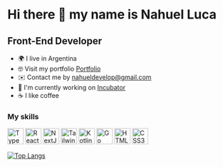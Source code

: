 Hi there 👋 my name is Nahuel Luca
=================================

Front-End Developer 
---------------------

* 🌍  I live in Argentina
* 🤓  Visit my portfolio [Portfolio](https://nahuel-develop.vercel.app/)
* ✉️  Contact me by [nahueldevelop@gmail.com](mailto:nahueldevelop@gmail.com)
* 💼  I'm currently working on [Incubator](http://incubator.com.ar/)
* ☕ I like coffee



### My skills
<p align="left">
<a href="https://www.typescriptlang.org/" target="_blank" rel="noreferrer"><img src="https://raw.githubusercontent.com/danielcranney/readme-generator/main/public/icons/skills/typescript-colored.svg" width="36" height="36" alt="TypeScript" /></a>
<a href="https://reactjs.org/" target="_blank" rel="noreferrer"><img src="https://raw.githubusercontent.com/danielcranney/readme-generator/main/public/icons/skills/react-colored.svg" width="36" height="36" alt="React" /></a>
<a href="https://nextjs.org/docs" target="_blank" rel="noreferrer"><img src="https://raw.githubusercontent.com/danielcranney/readme-generator/main/public/icons/skills/nextjs-colored.svg" width="36" height="36" alt="NextJs" /></a>
<a href="https://tailwindcss.com/" target="_blank" rel="noreferrer"><img src="https://raw.githubusercontent.com/danielcranney/readme-generator/main/public/icons/skills/tailwindcss-colored.svg" width="36" height="36" alt="TailwindCSS" /></a>
<a href="https://kotlinlang.org/" target="_blank" rel="noreferrer"><img src="https://download.logo.wine/logo/Kotlin_(programming_language)/Kotlin_(programming_language)-Logo.wine.png" width="36" height="36" alt="Kotlin" /></a>
<a href="https://go.dev/" target="_blank" rel="noreferrer"><img src="https://go.dev/blog/go-brand/Go-Logo/PNG/Go-Logo_Black.png" width="36" height="36" alt="Go" /></a>  
  <a href="https://developer.mozilla.org/en-US/docs/Glossary/HTML5" target="_blank" rel="noreferrer"><img src="https://raw.githubusercontent.com/danielcranney/readme-generator/main/public/icons/skills/html5-colored.svg" width="36" height="36" alt="HTML5" /></a>
<a href="https://www.w3.org/TR/CSS/#css" target="_blank" rel="noreferrer"><img src="https://raw.githubusercontent.com/danielcranney/readme-generator/main/public/icons/skills/css3-colored.svg" width="36" height="36" alt="CSS3" /></a>
</p>

[![Top Langs](https://github-readme-stats.vercel.app/api/top-langs/?username=Nahuelluca20&layout=donut)](https://github.com/anuraghazra/github-readme-stats)
